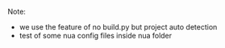
Note:
- we use the feature of no build.py but project auto detection
- test of some nua config files inside nua folder
